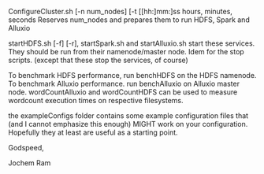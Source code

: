 ConfigureCluster.sh [-n num_nodes] [-t [[hh:]mm:]ss hours, minutes, seconds
Reserves num_nodes and prepares them to run HDFS, Spark and Alluxio

startHDFS.sh [-f] [-r], startSpark.sh and startAlluxio.sh start these services. They should be run from their namenode/master node. 
Idem for the stop scripts. (except that these stop the services, of course)

To benchmark HDFS performance, run benchHDFS on the HDFS namenode.
To benchmark Alluxio performance. run benchAlluxio on Alluxio master node.
wordCountAlluxio and wordCountHDFS can be used to measure wordcount execution times on respective filesystems.

the exampleConfigs folder contains some example configuration files that (and I cannot emphasize this enough) MIGHT work
on your configuration. Hopefully they at least are useful as a starting point.

Godspeed,

Jochem Ram
